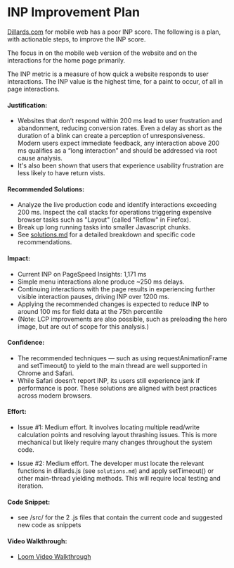 # INP Improvement Plan

[Dillards.com](https://www.dillards.com) for mobile web has a poor INP score.  The following is a plan, with actionable steps, to improve the INP score.

The focus in on the mobile web version of the website and on the interactions for the home page primarily.

The INP metric is a measure of how quick a website responds to user interactions.  The INP value is the highest time, for a paint to occur, of all in page interactions.

  
#### Justification:
- Websites that don’t respond within 200 ms lead to user frustration and abandonment, reducing conversion rates. Even a delay as short as the duration of a blink can create a perception of unresponsiveness. Modern users expect immediate feedback, any interaction above 200 ms qualifies as a “long interaction” and should be addressed via root cause analysis.
- It's also been shown that users that experience usability frustration are less likely to have return vists.

#### Recommended Solutions:
- Analyze the live production code and identify interactions exceeding 200 ms. Inspect the call stacks for operations triggering expensive browser tasks such as "Layout" (called "Reflow" in Firefox).
- Break up long running tasks into smaller Javascript chunks.
- See [solutions.md](./Solution.md) for a detailed breakdown and specific code recommendations.


#### Impact:

- Current INP on PageSpeed Insights: 1,171 ms
- Simple menu interactions alone produce ~250 ms delays.
- Continuing interactions with the page results in experiencing further visible interaction pauses, driving INP over 1200 ms.
- Applying the recommended changes is expected to reduce INP to around 100 ms for field data at the 75th percentile
- (Note: LCP improvements are also possible, such as preloading the hero image, but are out of scope for this analysis.)


#### Confidence:

- The recommended techniques — such as using requestAnimationFrame and setTimeout() to yield to the main thread are well supported in Chrome and Safari.
- While Safari doesn’t report INP, its users still experience jank if performance is poor. These solutions are aligned with best practices across modern browsers.

#### Effort:
- Issue #1: Medium effort. It involves locating multiple read/write calculation points and resolving layout thrashing issues. This is more mechanical but likely require many changes throughout the system code.

- Issue #2: Medium effort. The developer must locate the relevant functions in dillards.js (see `solutions.md`) and apply setTimeout() or other main-thread yielding methods. This will require local testing and iteration.

#### Code Snippet:
- see /src/ for the 2 .js files that contain the current code and suggested new code as snippets

#### Video Walkthrough:
- [Loom Video Walkthrough](https://www.loom.com/share/8b3ec5f21db74216b9bba2c94e638353?sid=ef8e356a-eb6d-44ac-bdac-25b211943424)

